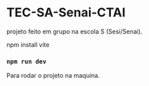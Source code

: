 # TEC-SA-Senai-CTAI

projeto feito em grupo na escola S (Sesi/Senai).

npm install vite

### `npm run dev`

Para rodar o projeto na maquina.
